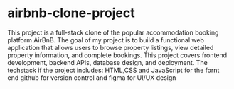 # airbnb-clone-project
This project is a full-stack clone of the popular accommodation booking platform AirBnB. 
The goal of my project is to build a functional web application that allows users to browse property listings, view detailed property information, and complete bookings. This project covers frontend development, backend APIs, database design, and deployment.
The techstack if the project includes: HTML,CSS and JavaScript for the fornt end
github for version control and figma for UI/UX design

